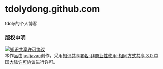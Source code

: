 tdolydong.github.com
====================

tdoly的个人博客

<section>
    <h3>版权申明</h3>
    <a rel="license nofollow" href="http://creativecommons.org/licenses/by-nc-sa/3.0/cn/" target="_blank"><img alt="知识共享许可协议" style="border-width:0" src="http://i.creativecommons.org/l/by-nc-sa/3.0/cn/88x31.png" /></a><br />
    本<span xmlns:dct="http://purl.org/dc/terms/" href="http://purl.org/dc/dcmitype/Text" rel="dct:type">作品</span>由<a xmlns:cc="http://creativecommons.org/ns#" href="http://justjavac.com" property="cc:attributionName" rel="cc:attributionURL" target="_blank">justjavac</a>创作，采用<a rel="license" href="http://creativecommons.org/licenses/by-nc-sa/3.0/cn/" target="_blank">知识共享署名-非商业性使用-相同方式共享 3.0 中国大陆许可协议</a>进行许可。
</section>
